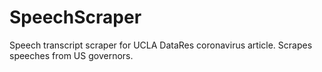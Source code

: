 # SpeechScraper
Speech transcript scraper for UCLA DataRes coronavirus article. Scrapes speeches from US governors.

